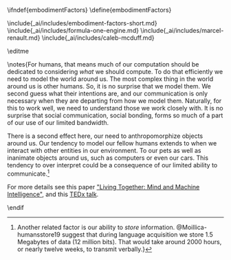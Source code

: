 \ifndef{embodimentFactors}
\define{embodimentFactors}

\include{_ai/includes/embodiment-factors-short.md}
\include{_ai/includes/formula-one-engine.md}
\include{_ai/includes/marcel-renault.md}
\include{_ai/includes/caleb-mcduff.md}

\editme

\notes{For humans, that means much of our computation should be dedicated to considering *what* we should compute. To do that efficiently we need to model the world around us. The most complex thing in the world around us is other humans. So, it is no surprise that we model them. We second guess what their intentions are, and our communication is only necessary when they are departing from how we model them. Naturally, for this to work well, we need to understand those we work closely with. It is no surprise that social communication, social bonding, forms so much of a part of our use of our limited bandwidth. 

There is a second effect here, our need to anthropomorphize objects around us. Our tendency to model our fellow humans extends to when we interact with other entities in our environment. To our pets as well as inanimate objects around us, such as computers or even our cars. This tendency to over interpret could be a consequence of our limited ability to communicate.[^store] 

For more details see this paper ["Living Together: Mind and Machine Intelligence"](https://arxiv.org/abs/1705.07996), and this [TEDx talk](http://inverseprobability.com/talks/lawrence-tedx17/living-together.html).

[^store]: Another related factor is our ability to *store* information. @Moillica-humansstore19 suggest that during language acquisition we store 1.5 Megabytes of data (12 million bits). That would take around 2000 hours, or nearly twelve weeks, to transmit verbally.}

\endif

